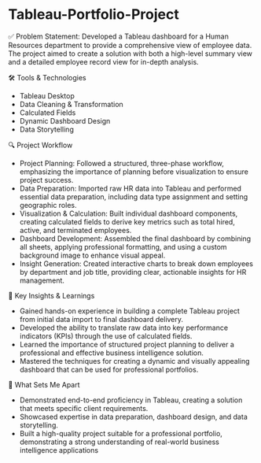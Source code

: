 # Tableau-Portfolio-Project
✅ Problem Statement:
Developed a Tableau dashboard for a Human Resources department to provide a comprehensive view of employee data. The project aimed to create a solution with both a high-level summary view and a detailed employee record view for in-depth analysis.

🛠️ Tools & Technologies
- Tableau Desktop
- Data Cleaning & Transformation
- Calculated Fields
- Dynamic Dashboard Design
- Data Storytelling

🔍 Project Workflow
- Project Planning: Followed a structured, three-phase workflow, emphasizing the importance of planning before visualization to ensure project success.
- Data Preparation: Imported raw HR data into Tableau and performed essential data preparation, including data type assignment and setting geographic roles.
- Visualization & Calculation: Built individual dashboard components, creating calculated fields to derive key metrics such as total hired, active, and terminated employees.
- Dashboard Development: Assembled the final dashboard by combining all sheets, applying professional formatting, and using a custom background image to enhance visual appeal.
- Insight Generation: Created interactive charts to break down employees by department and job title, providing clear, actionable insights for HR management.

📌 Key Insights & Learnings
- Gained hands-on experience in building a complete Tableau project from initial data import to final dashboard delivery.
- Developed the ability to translate raw data into key performance indicators (KPIs) through the use of calculated fields.
- Learned the importance of structured project planning to deliver a professional and effective business intelligence solution.
- Mastered the techniques for creating a dynamic and visually appealing dashboard that can be used for professional portfolios.

🌟 What Sets Me Apart
- Demonstrated end-to-end proficiency in Tableau, creating a solution that meets specific client requirements.
- Showcased expertise in data preparation, dashboard design, and data storytelling.
- Built a high-quality project suitable for a professional portfolio, demonstrating a strong understanding of real-world business intelligence applications
